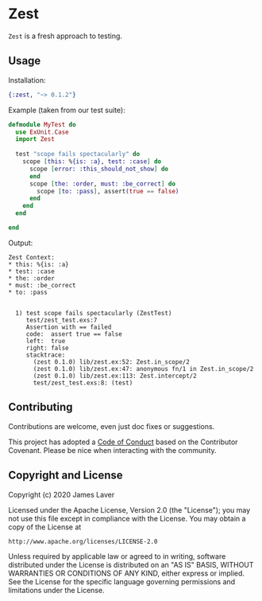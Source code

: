 # Zest

`Zest` is a fresh approach to testing.

## Usage

Installation:

```elixir
{:zest, "~> 0.1.2"}
```

Example (taken from our test suite):

```elixir
defmodule MyTest do
  use ExUnit.Case
  import Zest
  
  test "scope fails spectacularly" do
    scope [this: %{is: :a}, test: :case] do
      scope [error: :this_should_not_show] do
      end
      scope [the: :order, must: :be_correct] do
        scope [to: :pass], assert(true == false)
      end
    end
  end

end
```

Output:

```
Zest Context:
* this: %{is: :a}
* test: :case
* the: :order
* must: :be_correct
* to: :pass


  1) test scope fails spectacularly (ZestTest)
     test/zest_test.exs:7
     Assertion with == failed
     code:  assert true == false
     left:  true
     right: false
     stacktrace:
       (zest 0.1.0) lib/zest.ex:52: Zest.in_scope/2
       (zest 0.1.0) lib/zest.ex:47: anonymous fn/1 in Zest.in_scope/2
       (zest 0.1.0) lib/zest.ex:113: Zest.intercept/2
       test/zest_test.exs:8: (test)
```

## Contributing

Contributions are welcome, even just doc fixes or suggestions.

This project has adopted a [Code of Conduct](CONDUCT.md) based on the
Contributor Covenant. Please be nice when interacting with the community.

## Copyright and License

Copyright (c) 2020 James Laver

Licensed under the Apache License, Version 2.0 (the "License");
you may not use this file except in compliance with the License.
You may obtain a copy of the License at

    http://www.apache.org/licenses/LICENSE-2.0

Unless required by applicable law or agreed to in writing, software
distributed under the License is distributed on an "AS IS" BASIS,
WITHOUT WARRANTIES OR CONDITIONS OF ANY KIND, either express or implied.
See the License for the specific language governing permissions and
limitations under the License.

